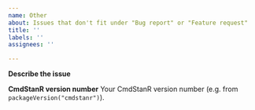 ```yaml
---
name: Other
about: Issues that don't fit under "Bug report" or "Feature request"
title: ''
labels: ''
assignees: ''

---
```


**Describe the issue**


**CmdStanR version number**
Your CmdStanR version number (e.g. from `packageVersion("cmdstanr")`).
